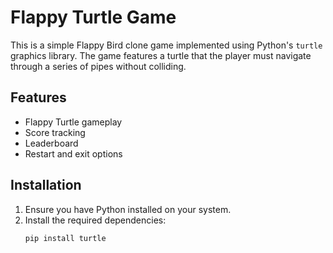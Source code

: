 # Flappy Turtle Game

This is a simple Flappy Bird clone game implemented using Python's `turtle` graphics library. The game features a turtle that the player must navigate through a series of pipes without colliding.

## Features

- Flappy Turtle gameplay
- Score tracking
- Leaderboard
- Restart and exit options

## Installation

1. Ensure you have Python installed on your system.
2. Install the required dependencies:
   ```sh
   pip install turtle
